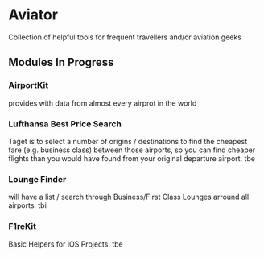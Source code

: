 # Aviator
Collection of helpful tools for frequent travellers and/or aviation geeks

## Modules In Progress ##

### AirportKit ###

provides with data from almost every airprot in the world


### Lufthansa Best Price Search ###

Taget is to select a number of origins / destinations to find the cheapest fare (e.g. business class) between those airports, so you can find cheaper flights than you would have found from your original departure airport. tbe


### Lounge Finder ###

will have a list / search through Business/First Class Lounges arround all airports. tbi


### F1reKit ###

Basic Helpers for iOS Projects. tbe
